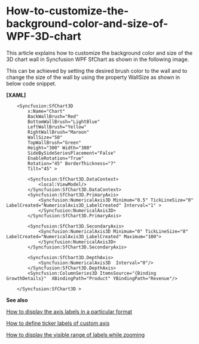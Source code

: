 # How-to-customize-the-background-color-and-size-of-WPF-3D-chart
This article explains how to customize the background color and size of the 3D chart wall in Syncfusion WPF SfChart as shown in the following image.

This can be achieved by setting the desired brush color to the wall and to change the size of the wall by using the property WallSize as shown in below code snippet.

**[XAML]**

```
    <Syncfusion:SfChart3D 
        x:Name="Chart" 
        BackWallBrush="Red"
        BottomWallBrush="LightBlue"
        LeftWallBrush="Yellow"
        RightWallBrush="Maroon"
        WallSize="50"
        TopWallBrush="Green" 
        Height="300" Width="300"
        SideBySideSeriesPlacement="False" 
        EnableRotation="True" 
        Rotation="45" BorderThickness="7"
        Tilt="45" >

        <Syncfusion:SfChart3D.DataContext>
            <local:ViewModel/>
        </Syncfusion:SfChart3D.DataContext>
        <Syncfusion:SfChart3D.PrimaryAxis>
            <Syncfusion:NumericalAxis3D Minimum="0.5" TickLineSize="0" LabelCreated="NumericalAxis3D_LabelCreated" Interval="1" >
            </Syncfusion:NumericalAxis3D>
        </Syncfusion:SfChart3D.PrimaryAxis>

        <Syncfusion:SfChart3D.SecondaryAxis>
            <Syncfusion:NumericalAxis3D Minimum="0" TickLineSize="0" LabelCreated="NumericalAxis3D_LabelCreated" Maximum="100">
            </Syncfusion:NumericalAxis3D>
        </Syncfusion:SfChart3D.SecondaryAxis>

        <Syncfusion:SfChart3D.DepthAxis>
            <Syncfusion:NumericalAxis3D  Interval="0"/>
        </Syncfusion:SfChart3D.DepthAxis>
        <Syncfusion:ColumnSeries3D ItemsSource="{Binding GrowthDetails}"  XBindingPath="Product" YBindingPath="Revenue"/>

    </Syncfusion:SfChart3D >
```


**See also**

[How to display the axis labels in a particular format](https://www.syncfusion.com/kb/3318/how-to-display-the-axis-labels-in-a-particular-format)

[How to define ticker labels of custom axis](https://www.syncfusion.com/kb/2588/how-to-define-ticker-labels-of-custom-axis)

[How to display the visible range of labels while zooming](https://www.syncfusion.com/kb/2712/how-to-display-the-visible-range-of-labels-while-zooming)


